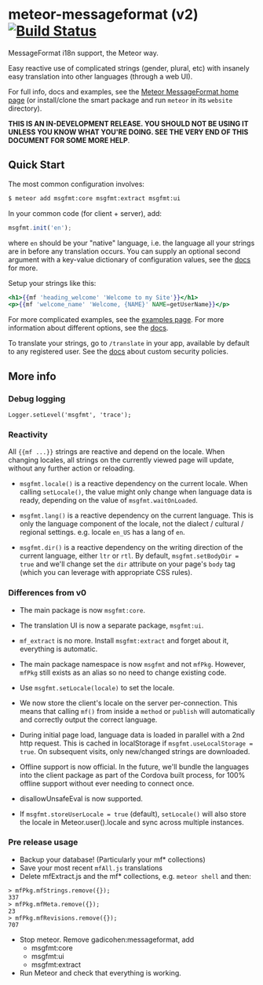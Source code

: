 # meteor-messageformat (v2) [![Build Status](https://api.travis-ci.org/gadicc/meteor-messageformat.svg?branch=v2)](https://travis-ci.org/gadicc/meteor-messageformat)

MessageFormat i18n support, the Meteor way.

Easy reactive use of complicated strings (gender, plural, etc) with insanely
easy translation into other languages (through a web UI).

For full info, docs and examples, see the
[Meteor MessageFormat home page](http://messageformat.meteor.com/)
(or install/clone the smart package and run `meteor` in its `website` directory).

**THIS IS AN IN-DEVELOPMENT RELEASE.  YOU SHOULD NOT BE USING IT UNLESS YOU KNOW
WHAT YOU'RE DOING.  SEE THE VERY END OF THIS DOCUMENT FOR SOME MORE HELP**.

## Quick Start

The most common configuration involves:

```bash
$ meteor add msgfmt:core msgfmt:extract msgfmt:ui
```

In your common code (for client + server), add:

```js
msgfmt.init('en');
```

where `en` should be your "native" language, i.e. the language all your
strings are in before any translation occurs.  You can supply an optional
second argument with a key-value dictionary of configuration values, see
the [docs](http://messageformat.meteor.com/docs) for more.

Setup your strings like this:

```handlebars
<h1>{{mf 'heading_welcome' 'Welcome to my Site'}}</h1>
<p>{{mf 'welcome_name' 'Welcome, {NAME}' NAME=getUserName}}</p>
```

For more complicated examples, see the
[examples page](http://messageformat.meteor.com/examples).
For more information about different options, see the
[docs](http://messageformat.meteor.com/docs).

To translate your strings, go to `/translate` in your app, available by default
to any registered user.  See the [docs](http://messageformat.meteor.com/docs)
about custom security policies.

## More info

### Debug logging

`Logger.setLevel('msgfmt', 'trace');`

### Reactivity

All `{{mf ...}}` strings are reactive and depend on the locale.  When
changing locales, all strings on the currently viewed page will update,
without any further action or reloading.

* `msgfmt.locale()` is a reactive dependency on the current locale.  When
calling `setLocale()`, the value might only change when language data is
ready, depending on the value of `msgfmt.waitOnLoaded`.

* `msgfmt.lang()` is a reactive dependency on the current language.  This
is only the language component of the locale, not the dialect / cultural /
regional settings.  e.g. locale `en_US` has a lang of `en`.

* `msgfmt.dir()` is a reactive dependency on the writing direction of the
current language, either `ltr` or `rtl`.  By default,
`msgfmt.setBodyDir = true` and we'll change set the `dir` attribute on
your page's `body` tag (which you can leverage with appropriate CSS rules).

### Differences from v0

* The main package is now `msgfmt:core`.

* The translation UI is now a separate package, `msgfmt:ui`.

* `mf_extract` is no more.  Install `msgfmt:extract` and forget about it,
everything is automatic.

* The main package namespace is now `msgfmt` and not `mfPkg`.  However,
`mfPkg` still exists as an alias so no need to change existing code.

* Use `msgfmt.setLocale(locale)` to set the locale.

* We now store the client's locale on the server per-connection.  This
means that calling `mf()` from inside a `method` or `publish` will
automatically and correctly output the correct language.

* During initial page load, language data is loaded in parallel with a 2nd
http request.  This is cached in localStorage if `msgfmt.useLocalStorage =
true`.  On subsequent visits, only new/changed strings are downloaded.

* Offline support is now official.  In the future, we'll bundle the languages
into the client package as part of the Cordova built process, for 100% offline
support without ever needing to connect once.

* disallowUnsafeEval is now supported.

* If `msgfmt.storeUserLocale = true` (default), `setLocale()` will also
store the locale in Meteor.user().locale and sync across multiple instances.

### Pre release usage

* Backup your database!  (Particularly your mf* collections)
* Save your most recent `mfAll.js` translations
* Delete mfExtract.js and the mf* collections, e.g. `meteor shell` and then:
```
> mfPkg.mfStrings.remove({});
337
> mfPkg.mfMeta.remove({});
23
> mfPkg.mfRevisions.remove({});
707
```
* Stop meteor.  Remove gadicohen:messageformat, add
  * msgfmt:core
  * msgfmt:ui
  * msgfmt:extract
* Run Meteor and check that everything is working.

